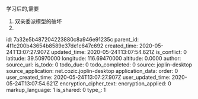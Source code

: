 学习后的,需要

1. 双亲委派模型的破坏
2. 

id: 7a32e5b487204223880c8a946e91235c
parent_id: 4f1c200b43654b8589e37de1c647c692
created_time: 2020-05-24T13:07:27.907Z
updated_time: 2020-05-24T13:07:54.621Z
is_conflict: 0
latitude: 39.50970000
longitude: 116.69470000
altitude: 0.0000
author: 
source_url: 
is_todo: 0
todo_due: 0
todo_completed: 0
source: joplin-desktop
source_application: net.cozic.joplin-desktop
application_data: 
order: 0
user_created_time: 2020-05-24T13:07:27.907Z
user_updated_time: 2020-05-24T13:07:54.621Z
encryption_cipher_text: 
encryption_applied: 0
markup_language: 1
is_shared: 0
type_: 1